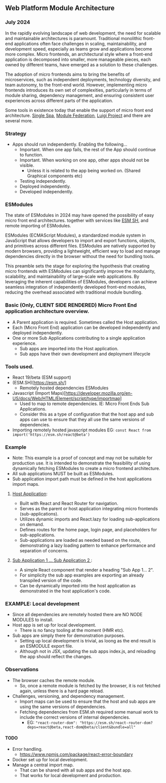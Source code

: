 ## Web Platform Module Architecture

### July 2024

In the rapidly evolving landscape of web development, the need for scalable and maintainable architectures is paramount.
Traditional monolithic front-end applications often face challenges in scaling, maintainability, and development speed,
especially as teams grow and applications become more complex. Micro frontends, an architectural style where a front-end
application is decomposed into smaller, more manageable pieces, each owned by different teams, have emerged as a
solution to these challenges.

The adoption of micro frontends aims to bring the benefits of microservices, such as independent deployments, technology
diversity, and team autonomy, to the front-end world. However, implementing micro frontends introduces its own set of
complexities, particularly in terms of module sharing, dependency management, and ensuring consistent user experiences
across different parts of the application.

Some tools in existence today that enable the support of micro front end
architecture. [Single Spa](https://single-spa.js.org/), [Module Federation](https://module-federation.io/), [Luigi Project](https://luigi-project.io/)
and there are several more.

### Strategy

- Apps should run independently. Enabling the following...
    - Important. When one app fails, the rest of the App should continue to function.
    - Important. When working on one app, other apps should not be visible.
        - Unless it is related to the app being worked on. (Shared Graphical components etc)
    - Testing independently.
    - Deployed independently.
    - Developed independently.

### ESModules

The state of ESModules in 2024 may have opened the possibility of easy micro front end architectures. together with
services like [ESM SH](https://esm.sh/#docs), and remote importing of ESModules.

ESModules (ECMAScript Modules), a standardized module system in JavaScript that allows developers to import and export
functions, objects, and primitives across different files. ESModules are natively supported by modern browsers,
providing a lightweight, efficient way to load and manage dependencies directly in the browser without the need for
bundling tools.

This preamble sets the stage for exploring the hypothesis that creating micro frontends with ESModules can significantly
improve the modularity, scalability, and maintainability of large-scale web applications. By leveraging the inherent
capabilities of ESModules, developers can achieve seamless integration of independently developed front-end modules,
reducing the overhead associated with traditional module bundling.

### Basic (Only, CLIENT SIDE RENDERED) Micro Front End application architecture overview.

- A Parent application is required. Sometimes called the Host application.
- Each (Micro Front End) application can be developed independently and deployed independently.
- One or more Sub Applications contributing to a single application experience.
    - Sub apps are imported into the Host application.
    - Sub apps have their own development and deployment lifecycle

### Tools used.

- React 19/beta (ESM support)
- (ESM.SH)[https://esm.sh/]
    - Remotely hosted dependencies ESModules
- Javascript (Import Maps)[https://developer.mozilla.org/en-US/docs/Web/HTML/Element/script/type/importmap]
    - Used to map to remote dependencies. IE: Micro Front Ends Sub Applications.
    - Consider this as a type of configuration that the host app and sub apps can use to ensure that they all use the
      same versions of dependencies.
- Importing remotely hosted javascript modules EG: `const React from import('https://esm.sh/react@beta')`

### Example

- Note: This example is a proof of concept and may not be suitable for production use. It is intended to demonstrate the
  feasibility of using dynamically fetching ESModules to create a micro frontend architecture.
- All sub applications MUST be built as ESModules.
- Sub application import path must be defined in the host applications import maps.

1. [Host Application](example/host.app):
    - Built with React and React Router for navigation.
    - Serves as the parent or host application integrating micro frontends (sub-applications).
    - Utilizes dynamic imports and React.lazy for loading sub-applications on demand.
    - Defines routes for the home page, login page, and placeholders for sub-applications.
    - Sub-applications are loaded as needed based on the route, demonstrating a lazy loading pattern to enhance
      performance and separation of concerns.


2. [Sub Application 1 ... Sub Application 2 ](example/sub.app1):
    - A simple React component that render a heading "Sub App 1... 2".
    - For simplicity the sub app examples are exporting an already transpiled version of the code.
    - Can be dynamically imported into the host application as demonstrated in the host application's code.

### EXAMPLE: Local development

- Since all dependencies are remotely hosted there are NO NODE MODULES to install.
- Host app is set up for local development.
    - There is no fancy tooling at the moment (HMR etc).
- Sub apps are simply there for demonstration purposes.
    - Setting up local development is trivial, as loong as the end result is an ESMODULE export file.
    - Although not in JSX, updating the sub apps index.js, and reloading the app should reflect the changes.

### Observations

- The browser caches the remote module.
    - So, once a remote module is fetched by the browser, it is not fetched again, unless there is a hard page reload.
- Challenges, versioning, and dependency management.
    - Import maps can be used to ensure that the host and sub apps are using the same versions of dependencies.
    - Fetching dependencies from ESM.sh required some manual work to include the correct versions of internal
      dependencies.
        - EG: `"react-router-dom": "https://esm.sh/react-router-dom?deps=react@beta,react-dom@beta/client&bundle=all"`

#### TODO

- Error handling.
    - https://www.npmjs.com/package/react-error-boundary
- Docker set up for local development.
- Manage a central import map.
    - That can be shared with all sub apps and the host app.
    - That works for local development and production.
 
    

